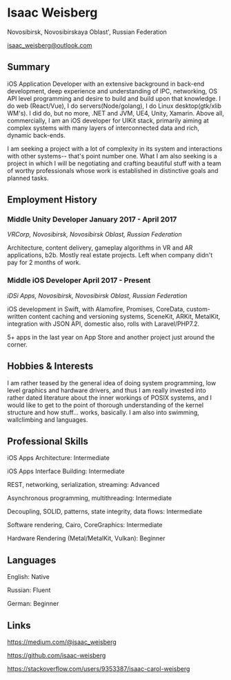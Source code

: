 # Isaac Weisberg
Novosibirsk, Novosibirskaya Oblast', Russian Federation

isaac_weisberg@outlook.com
## Summary
iOS Application Developer with an extensive background in back-end development, deep experience and understanding of IPC, networking, OS API level programming and desire to build and build upon that knowledge. I do web (React/Vue), I do servers(Node/golang), I do Linux desktop(gtk/xlib WM's). I did do, but no more, .NET and JVM, UE4, Unity, Xamarin. Above all, commercially, I am an iOS developer for UIKit stack, primarily aiming at complex systems with many layers of interconnected data and rich, dynamic back-ends.

I am seeking a project with a lot of complexity in its system and interactions with other systems-- that's point number one. What I am also seeking is a project in which I will be negotiating and crafting beautiful stuff with a team of worthy professionals whose work is established in distinctive goals and planned tasks.

## Employment History
### **Middle Unity Developer   January 2017 - April 2017**
*VRCorp, Novosibirsk, Novosibirsk Oblast, Russian Federation*

Architecture, content delivery, gameplay algorithms in VR and AR applications, b2b. Mostly real estate projects.  Left when company didn't pay for 2 months of work.

### **Middle iOS Developer   April 2017 - Present**
*iDSi Apps, Novosibirsk, Novosibirsk Oblast, Russian Federation*

iOS development in Swift, with Alamofire, Promises, CoreData, custom-written content caching and versioning systems, SceneKit, ARKit, MetalKit, integration with JSON API, domestic also, rolls with Laravel/PHP7.2.

5+ apps in the last year on App Store and another project just around the corner.

## Hobbies & Interests
I am rather teased by the general idea of doing system programming, low level graphics and hardware drivers, and thus I am really invested into rather dated literature about the inner workings of POSIX systems, and I would like to get to the point of thorough understanding of the kernel structure and how stuff... works, basically. I am also into swimming, wallclimbing and languages.

## Professional Skills
iOS Apps Architecture:	Intermediate

iOS Apps Interface Building:	Intermediate

REST, networking, serialization, streaming:	Advanced

Asynchronous programming, multithreading:	Intermediate

Decoupling, SOLID, patterns, state integrity, data flows:	Intermediate

Software rendering, Cairo, CoreGraphics:	Intermediate

Hardware Rendering (Metal/MetalKit, Vulkan):	Beginner

## Languages

English:	Native

Russian:	Fluent

German:	Beginner

## Links

https://medium.com/@isaac_weisberg

https://github.com/isaac-weisberg

https://stackoverflow.com/users/9353387/isaac-carol-weisberg
